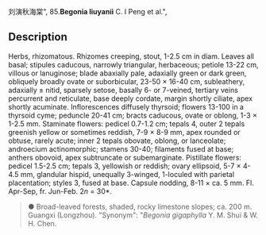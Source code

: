 刘演秋海棠",
85.**Begonia liuyanii** C. I Peng et al.",

## Description
Herbs, rhizomatous. Rhizomes creeping, stout, 1-2.5 cm in diam. Leaves all basal; stipules caducous, narrowly triangular, herbaceous; petiole 13-22 cm, villous or lanuginose; blade abaxially pale, adaxially green or dark green, obliquely broadly ovate or suborbicular, 23-50 × 16-40 cm, subleathery, adaxially ± nitid, sparsely setose, basally 6- or 7-veined, tertiary veins percurrent and reticulate, base deeply cordate, margin shortly ciliate, apex shortly acuminate. Inflorescences diffusely thyrsoid; flowers 13-100 in a thyrsoid cyme; peduncle 20-41 cm; bracts caducous, ovate or oblong, 1-3 × 1-2.5 mm. Staminate flowers: pedicel 0.7-1.2 cm; tepals 4, outer 2 tepals greenish yellow or sometimes reddish, 7-9 × 8-9 mm, apex rounded or obtuse, rarely acute; inner 2 tepals obovate, oblong, or lanceolate; androecium actinomorphic; stamens 30-40; filaments fused at base; anthers obovoid, apex subtruncate or subemarginate. Pistillate flowers: pedicel 1.5-2.5 cm; tepals 3, yellowish or reddish; ovary ellipsoid, 5-7 × 4-4.5 mm, glandular hispid, unequally 3-winged, 1-loculed with parietal placentation; styles 3, fused at base. Capsule nodding, 8-11 × ca. 5 mm. Fl. Apr-Sep, fr. Jun-Feb. 2*n* = 30*.

> ● Broad-leaved forests, shaded, rocky limestone slopes; ca. 200 m. Guangxi (Longzhou).
  "Synonym": "*Begonia gigaphylla* Y. M. Shui &amp; W. H. Chen.
